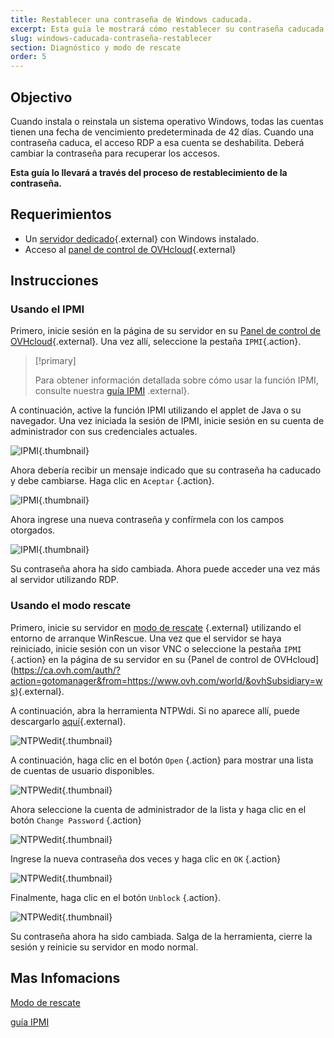 ```yaml
---
title: Restablecer una contraseña de Windows caducada.
excerpt: Esta guía le mostrará cómo restablecer su contraseña caducada.
slug: windows-caducada-contraseña-restablecer
section: Diagnóstico y modo de rescate
order: 5
---
```


## Objectivo

Cuando instala o reinstala un sistema operativo Windows, todas las cuentas tienen una fecha de vencimiento predeterminada de 42 días. Cuando una contraseña caduca, el acceso RDP a esa cuenta se deshabilita. Deberá cambiar la contraseña para recuperar los accesos.

**Esta guía lo llevará a través del proceso de restablecimiento de la contraseña.**

## Requerimientos

- Un [servidor dedicado](https://www.ovh.com/world/es/servidores-dedicados/){.external} con Windows instalado.
- Acceso al [panel de control de OVHcloud](https://ca.ovh.com/auth/?action=gotomanager&from=https://www.ovh.com/world/&ovhSubsidiary=ws){.external}

## Instrucciones

### Usando el IPMI

Primero, inicie sesión en la página de su servidor en su [Panel de control de OVHcloud](https://ca.ovh.com/auth/?action=gotomanager&from=https://www.ovh.com/world/&ovhSubsidiary=ws){.external}. Una vez allí, seleccione la pestaña `IPMI`{.action}. 

>[!primary]
>
>Para obtener información detallada sobre cómo usar la función IPMI, consulte nuestra [guía IPMI](../utilizar-ipmi-servidor-dedicado/) .external}.
>

A continuación, active la función IPMI utilizando el applet de Java o su navegador. Una vez iniciada la sesión de IPMI, inicie sesión en su cuenta de administrador con sus credenciales actuales.

![IPMI](images/ipmi.png){.thumbnail}

Ahora debería recibir un mensaje indicado que su contraseña ha caducado y debe cambiarse. Haga clic en `Aceptar` {.action}.

![IPMI](images/expiredpassword.png){.thumbnail}

Ahora ingrese una nueva contraseña y confírmela con los campos otorgados.

![IPMI](images/changepassword.png){.thumbnail}

Su contraseña ahora ha sido cambiada. Ahora puede acceder una vez más al servidor utilizando RDP.

### Usando el modo rescate

Primero, inicie su servidor en [modo de rescate](../modo_de_rescate) {.external} utilizando el entorno de arranque WinRescue. Una vez que el servidor se haya reiniciado, inicie sesión con un visor VNC o seleccione la pestaña `IPMI` {.action} en la página de su servidor en su {Panel de control de OVHcloud](https://ca.ovh.com/auth/?action=gotomanager&from=https://www.ovh.com/world/&ovhSubsidiary=ws){.external}.

A continuación, abra la herramienta NTPWdi. Si no aparece allí, puede descargarlo [aquí](http://cdslow.org.ru/files/ntpwedit/ntpwed07.zip){.external}.

![NTPWedit](images/ntpwedit-1.png){.thumbnail}

A continuación, haga clic en el botón `Open` {.action} para mostrar una lista de cuentas de usuario
disponibles.

![NTPWedit](images/ntpwedit-2.png){.thumbnail}

Ahora seleccione la cuenta de administrador de la lista y haga clic en el botón `Change Password` {.action}

![NTPWedit](images/ntpwedit-3.png){.thumbnail}

Ingrese la nueva contraseña dos veces y haga clic en `OK` {.action}

![NTPWedit](images/ntpwedit-4.png){.thumbnail}

Finalmente, haga clic en el botón `Unblock` {.action}.

![NTPWedit](images/ntpwedit-5.png){.thumbnail}

Su contraseña ahora ha sido cambiada. Salga de la herramienta, cierre la sesión y reinicie su servidor en modo normal.

## Mas Infomacions
[Modo de rescate](../modo_de_rescate)

[guía IPMI](../utilizar-ipmi-servidor-dedicado/)


